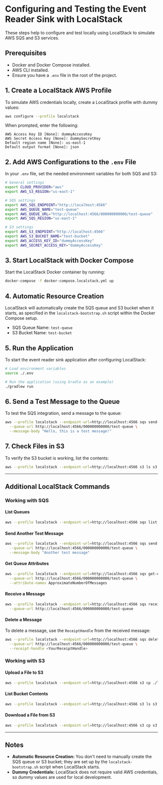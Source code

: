# Configuring and Testing the Event Reader Sink with LocalStack

These steps help to configure and test locally using LocalStack to simulate AWS SQS and S3 services.

## Prerequisites
- Docker and Docker Compose installed.
- AWS CLI installed.
- Ensure you have a `.env` file in the root of the project.

## 1. Create a LocalStack AWS Profile
To simulate AWS credentials locally, create a LocalStack profile with dummy values:

```bash
aws configure --profile localstack
```

When prompted, enter the following:
```
AWS Access Key ID [None]: dummyAccessKey
AWS Secret Access Key [None]: dummySecretKey
Default region name [None]: us-east-1
Default output format [None]: json
```

## 2. Add AWS Configurations to the `.env` File

In your `.env` file, set the needed environment variables for both SQS and S3:

```bash
# General settings
export CLOUD_PROVIDER="aws"
export AWS_S3_REGION="us-east-1"

# SQS settings
export AWS_SQS_ENDPOINT="http://localhost:4566"
export AWS_QUEUE_NAME="test-queue"
export AWS_QUEUE_URL="http://localhost:4566/000000000000/test-queue"
export AWS_SQS_REGION="us-east-1"

# S3 settings
export AWS_S3_ENDPOINT="http://localhost:4566"
export AWS_S3_BUCKET_NAME="test-bucket"
export AWS_ACCESS_KEY_ID="dummyAccessKey"
export AWS_SECRET_ACCESS_KEY="dummyAccessKey"
```

## 3. Start LocalStack with Docker Compose

Start the LocalStack Docker container by running:

```bash
docker-compose -f docker-compose.localstack.yml up
```

## 4. Automatic Resource Creation

LocalStack will automatically create the SQS queue and S3 bucket when it starts, as specified in the `localstack-bootstrap.sh` script within the Docker Compose setup.

- SQS Queue Name: `test-queue`
- S3 Bucket Name: `test-bucket`

## 5. Run the Application

To start the event reader sink application after configuring LocalStack:

```bash
# Load environment variables
source ./.env

# Run the application (using Gradle as an example)
./gradlew run
```

## 6. Send a Test Message to the Queue

To test the SQS integration, send a message to the queue:

```bash
aws --profile localstack --endpoint-url=http://localhost:4566 sqs send-message \
  --queue-url http://localhost:4566/000000000000/test-queue \
  --message-body "Hello, this is a test message!"
```

## 7. Check Files in S3

To verify the S3 bucket is working, list the contents:

```bash
aws --profile localstack --endpoint-url=http://localhost:4566 s3 ls s3://test-bucket/
```

---

## Additional LocalStack Commands

### Working with SQS

#### List Queues

```bash
aws --profile localstack --endpoint-url=http://localhost:4566 sqs list-queues
```

#### Send Another Test Message

```bash
aws --profile localstack --endpoint-url=http://localhost:4566 sqs send-message \
  --queue-url http://localhost:4566/000000000000/test-queue \
  --message-body "Another test message"
```

#### Get Queue Attributes

```bash
aws --profile localstack --endpoint-url=http://localhost:4566 sqs get-queue-attributes \
  --queue-url http://localhost:4566/000000000000/test-queue \
  --attribute-names ApproximateNumberOfMessages
```

#### Receive a Message

```bash
aws --profile localstack --endpoint-url=http://localhost:4566 sqs receive-message \
  --queue-url http://localhost:4566/000000000000/test-queue
```

#### Delete a Message

To delete a message, use the `ReceiptHandle` from the received message:

```bash
aws --profile localstack --endpoint-url=http://localhost:4566 sqs delete-message \
  --queue-url http://localhost:4566/000000000000/test-queue \
  --receipt-handle <YourReceiptHandle>
```

### Working with S3

#### Upload a File to S3

```bash
aws --profile localstack --endpoint-url=http://localhost:4566 s3 cp ./localstack-bootstrap.sh s3://test-bucket/file.txt
```

#### List Bucket Contents

```bash
aws --profile localstack --endpoint-url=http://localhost:4566 s3 ls s3://test-bucket/
```

#### Download a File from S3

```bash
aws --profile localstack --endpoint-url=http://localhost:4566 s3 cp s3://test-bucket/file.txt ./local-file.txt
```

---

## Notes
- **Automatic Resource Creation:** You don't need to manually create the SQS queue or S3 bucket; they are set up by the `localstack-bootstrap.sh` script when LocalStack starts.
- **Dummy Credentials:** LocalStack does not require valid AWS credentials, so dummy values are used for local development.
